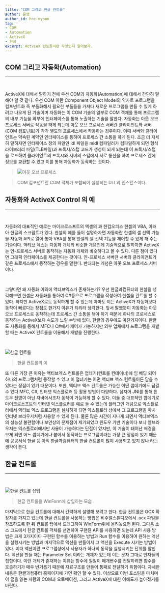 ```yaml
---
title: "COM 그리고 한글 컨트롤"
author: 윤명
author_id: hnc-myoon
tag:
- COM
- Automation
- ActiveX
- 한글
excerpt: ActvieX 컨트롤이란 무엇인지 알아보자.
---
```


## COM 그리고 자동화(Automation)

***

<br>

ActiveX에 대해서 말하기 전에 우선 COM과 자동화(Automation)에 대해서 간단히 말해야 할 것 같다. 우선 COM 이란 Component Object Model의 약자로 프로그램을 컴포넌트화 즉 부품화해서 필요한 부품들을 가져다 새로운 프로그램을 만들 수 있게 하려고 나오게 된 기술이며 자동화는 이 COM 기술의 일부로 COM 객체를 통해 프로그램의 내부 기능을 외부에 인터페이스를 통해 노출하는 기술을 말한다.
자동화는 아웃 오브 프로세스 서버로 작동을 하게 되는데 아웃 오브 프로세스 서버란 클라이언트와 서버(COM 컴포넌트)가 각각 별도의 프로세스에서 작동하는 경우이다. 이때 서버와 클라이언트는 약속된 계약인 인터페이스를 통하여 프로세스 간 소통을 하게 된다. 조금 더 자세히 말하자면 인터페이스 정의 파일인  idl 파일을 midl 컴파일러가 컴파일하게 되면 형식 라이브러리 파일(TLB파일)과 프록시/스텁 코드가 생성이 되게 되는데 이 프록시/스텁 을 로드하여 클라이언트의 프록시와 서버의 스텁에서 서로 통신을 하여 프로세스 간에 정보를 교환할 수 있고 이를 통해 자동화가 동작하는 것이다.

> ![아웃 오브 프로세스]({{site.assets}}/2021/2021-07-07-out-of-process.jpg)

> COM 컴포넌트란 COM 객체가 포함되어 실행되는 DLL의 인스턴스이다.

## 자동화와 ActiveX Control 의 예

***

<br>

자동화의 대표적인 예로는 마이크로소프트의 엑셀의 과 한컴오피스 한셀의 VBA, 아래아 한글의 스크립트가 있다. 한셀의 예를 들어 설명하자면 자동화란 한셀의 셀 선택 기능을 자동화 API로 열어 놓아 VBA를 통해 한셀의 셀 선택 기능을 제어할 수 있게 해 주는 기술이다. 액티브 엑스는 자동화 개체와 비슷한 개념인데 기술적으로 말하자면 ActiveX는 인-프로세스 서버로 동작하는 자동화 개체와 비슷하다고 볼 수 있다. 다른 점이 있다면 그래픽 인터페이스를 제공한다는 것이다. 인-프로세스 서버란 서버와 클라이언트가 같은 프로세스에서 동작하는 경우를 말한다.  반대되는 개념은 아웃 오브 프로세스 서버이다. 

<br>

그렇다면 왜 자동화 이외에 액티브엑스가 존재하는가?  우선 한글과컴퓨터의 한셀을 생각해보면 한셀은 자동화를 통하여 C#등으로 프로그램을 작성하여 한셀을 컨트롤 할 수 있다. 하지만 ActiveX로도 동작하게 할 수 있는데 아마도 이는 ActiveX가 자동화보다 동작이 빠르다는 장점도 한가지 이유가 되리라 생각한다. 앞서 말했듯이 자동화는 아웃 오브 프로세스로 동작하는데 프로세스 간 소통을 해야 하기 때문에 하나의 프로세스로 동작하는 ActiveX보다 속도가 느릴 수밖에 없다. 한글의 경우에도 마찬가지이다. 한글도 자동화를 통해서 MFC나 C#에서 제어가 가능하지만 외부 업체에서 프로그램을 개발할 때는 ActiveX 컨트롤을 이용해서 개발을 진행한다. 

<br>

![한글 컨트롤]({{site.assets}}/2021/2021-07-07-hwpctrl.jpg)

> 한글 컨트롤의 예

또 다른 가장 큰 이유는 액티브엑스 컨트롤은 껍데기(컨트롤 컨테이너)에 임 베딩 되어 하나의 프로그램처럼 동작할 수 있고 이 껍데기는 어떤 액티브 엑스 컨트롤이든 담을 수 있다는 장점이 있기 때문이다. 또한, 액티브 엑스 컨트롤은 가능한 어떤 껍데기에도 담길 수 있다 MFC, C#, 인터넷 익스플로러 등 활용 방법이 다양하다. 심지어 JNI를 통해 윈도우 진영이 아닌 자바에서조차 동작이 가능하게 할 수 있다. 이들 중 대표적인 껍데기로 마이크로소프트의 인터넷 익스플로러를 예로 들 수 있는데 플러그인 개념으로 익스플로러에서 액티브 엑스 프로그램을 설치하게 되면 익스플로러 상에서 그 프로그램을 마치 인터넷 브라우저처럼 사용할 수 있게 된다. 물론 많은 시간이 지나게 되면서 액티브엑스의 성능상 불편함이나 보안상의 문제점이 제기되었고 윈도우 기반 기술이다 보니 웹브라우저는 익스플로러에서만 사용이 가능하다는 단점이 있지만, 이 기술이 태어난 배경을 보게 되면 어느 껍데기에나 붙어서 동작하는 프로그램이라는 가장 큰 장점이 있기 때문에 공공서식 한글 등 아직 한글과컴퓨터의 한글 컨트롤이 많이 사용되고 있지 않나 라는 생각이 든다.

## 한글 컨트롤

***

<br>

![한글 컨트롤 삽입]({{site.assets}}/2021/2021-07-07-visual-studio.jpg)

> 한글 컨트롤을 WinForm에 삽입하는 모습

마지막으로 한글 컨트롤에 대해서 간략하게 설명해 보려고 한다. 한글 컨트롤은 OCX 확장자를 가지고 있는데 한글 컨트롤을 사용하는 방법은 비주얼스튜디오에서 .ocx 파일을 참조하도록 한 뒤 컨트롤 탭에서 드래그하여 WinForm위에 올려놓으면 된다. 그다음 소스 코드에서 한글 컨트롤 객체를 선언하여 구현된 API를 사용하면 되는데 API 사용 방법은 크게 3가지이다 구현된 함수를 이용하는 방법과 Run 함수를 이용하여 원하는 액션을 실행시키는 방법과 마지막으로 액션을 만들어서 그 액션을 Execute 시키는 방법이 있다. 이때 액션이란 프로그램상에서 사용자가 하나의 동작을 실행시키는 단위를 말한다. 액션을 만들 때는 Parameter Set 이라는 개체가 있는데 이는 문자 그대로 인자들의 집합이다. 이런 개체가 존재하는 이유는 함수에 일일이 매개변수를 전달하려면 함수를 호출하기가 매우 번거롭기 때문에 자료구조를 만들어 통째로 전달하기 위함이다. 자세한 내용은 한글과컴퓨터 홈페이지에 가면 확인 할 수 있다. 이상으로 이번 포스팅을 마치며 이 글을 읽는 사람의 COM과 오토메이션, 그리고 ActiveX에 대한 이해도가 높아졌기를 바란다.